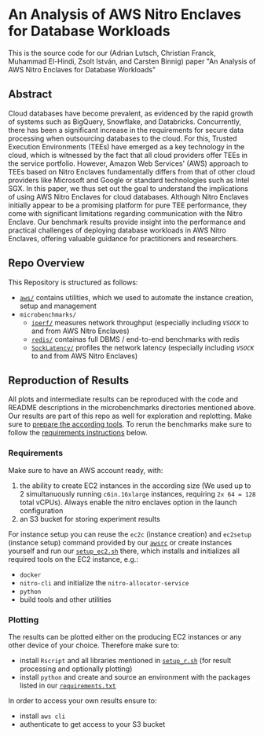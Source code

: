 # An Analysis of AWS Nitro Enclaves for Database Workloads
This is the source code for our (Adrian Lutsch, Christian Franck, Muhammad El-Hindi, Zsolt István, and Carsten Binnig) paper "An Analysis of AWS Nitro Enclaves for Database Workloads"

## Abstract
Cloud databases have become prevalent, as evidenced by the rapid growth of systems such as BigQuery,
Snowflake, and Databricks. Concurrently, there has been a significant increase in the requirements
for secure data processing when outsourcing databases to the cloud. For this, Trusted Execution
Environments (TEEs) have emerged as a key technology in the cloud, which is witnessed by the fact
that all cloud providers offer TEEs in the service portfolio. However, Amazon Web Services' (AWS)
approach to TEEs based on Nitro Enclaves fundamentally differs from that of other cloud providers
like Microsoft and Google or standard technologies such as Intel SGX. In this paper, we thus set
out the goal to understand the implications of using AWS Nitro Enclaves for cloud databases. Although
Nitro Enclaves initially appear to be a promising platform for pure TEE performance, they come with
significant limitations regarding communication with the Nitro Enclave. Our benchmark results provide
insight into the performance and practical challenges of deploying database workloads in AWS Nitro
Enclaves, offering valuable guidance for practitioners and researchers.

## Repo Overview
This Repository is structured as follows:

- [`aws/`](./aws/) contains utilities, which we used to automate the instance creation, setup and management
- `microbenchmarks/`
  - [`iperf/`](./microbenchmarks/iperf/) measures network throughput (especially including *`VSOCK`* to and from AWS Nitro Enclaves)
  - [`redis/`](./microbenchmarks/redis/) containas full DBMS / end-to-end benchmarks with redis
  - [`SockLatency/`](./microbenchmarks/SockLatency/) profiles the network latency (especially including *`VSOCK`* to and from AWS Nitro Enclaves)

## Reproduction of Results

All plots and intermediate results can be reproduced with the code and README descriptions in the microbenchmarks directories mentioned above.
Our results are part of this repo as well for exploration and replotting. Make sure to [prepare the according tools](#plotting).
To rerun the benchmarks make sure to follow the [requirements instructions](#requirements) below.

### Requirements

Make sure to have an AWS account ready, with:
1) the ability to create EC2 instances in the according size (We used up to 2 simultanuously running `c6in.16xlarge` instances, requiring `2x 64 = 128` total vCPUs). Always enable the nitro enclaves option in the launch configuration
1) an S3 bucket for storing experiment results

For instance setup you can reuse the `ec2c` (instance creation) and `ec2setup` (instance setup) command provided by our [`awsrc`](./aws/awsrc) or create instances yourself and run our [`setup_ec2.sh`](./aws/setup_ec2.sh) there, which installs and initializes all required tools on the EC2 instance, e.g.:
- `docker`
- `nitro-cli` and initialize the `nitro-allocator-service`
- `python`
- build tools and other utilities

### Plotting
The results can be plotted either on the producing EC2 instances or any other device of your choice. Therefore make sure to:
- install `Rscript` and all libraries mentioned in [`setup_r.sh`](./aws/setup_r.sh) (for result processing and optionally plotting)
- install `python` and create and source an environment with the packages listed in our [`requirements.txt`](./requirements.txt)

In order to access your own results ensure to:
- install `aws cli`
- authenticate to get access to your S3 bucket
